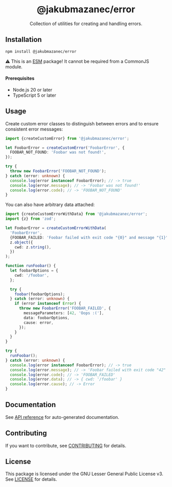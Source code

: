 <!-- header -->
<div align="center">

# @jakubmazanec/error

Collection of utilities for creating and handling errors.

</div>
<!-- header -->

## Installation

```sh
npm install @jakubmazanec/error
```

⚠️ This is an [ESM](https://gist.github.com/sindresorhus/a39789f98801d908bbc7ff3ecc99d99c) package!
It cannot be required from a CommonJS module.

#### Prerequisites

- Node.js 20 or later
- TypeScript 5 or later

## Usage

Create custom error classes to distinguish between errors and to ensure consistent error messages:

```TypeScript
import {createCustomError} from '@jakubmazanec/error';

let FoobarError = createCustomError('FoobarError', {
  FOOBAR_NOT_FOUND: 'Foobar was not found!',
});

try {
  throw new FoobarError('FOOBAR_NOT_FOUND');
} catch (error: unknown) {
  console.log(error instanceof FoobarError); // -> true
  console.log(error.message); // -> 'Foobar was not found!'
  console.log(error.code); // -> 'FOOBAR_NOT_FOUND'
}
```

You can also have arbitrary data attached:

```TypeScript
import {createCustomErrorWithData} from '@jakubmazanec/error';
import {z} from 'zod';

let FoobarError = createCustomErrorWithData(
  'FoobarError',
  {FOOBAR_FAILED: 'Foobar failed with exit code "{0}" and message "{1}"!'},
  z.object({
    cwd: z.string(),
  })
);

function runFoobar() {
  let foobarOptions = {
    cwd: '/foobar',
  };

  try {
    foobar(foobarOptions);
  } catch (error: unknown) {
    if (error instanceof Error) {
      throw new FoobarError('FOOBAR_FAILED', {
        messageParameters: [42, 'Oops :('],
        data: foobarOptions,
        cause: error,
      });
    }
  }
}

try {
  runFoobar();
} catch (error: unknown) {
  console.log(error instanceof FoobarError); // -> true
  console.log(error.message); // -> 'Foobar failed with exit code "42" and message "Oops :("!'
  console.log(error.code); // -> 'FOOBAR_FAILED'
  console.log(error.data); // -> { cwd: '/foobar' }
  console.log(error.cause); // -> Error
}
```

## Documentation

See [API reference](./docs) for auto-generated documentation.

## Contributing

If you want to contribute, see [CONTRIBUTING](./CONTRIBUTING.md) for details.

## License

This package is licensed under the GNU Lesser General Public License v3. See [LICENSE](./LICENSE.md)
for details.
